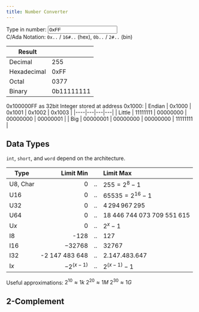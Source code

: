 ```yaml
---
title: Number Converter
---
```


Type in number: <input id="number-input" oninput="calculateNumber(this)" placeholder="Number" value="0xFF"> <br>
C/Ada Notation: `0x..` / `16#..` (hex), `0b..` / `2#..` (bin)

| Result | |
|----|----|
| Decimal | <span id="dec_result">255</span> |
| Hexadecimal | <span id="hex_result">0xFF</span> |
| Octal | <span id="oct_result">0377</span> |
| Binary | <span id="bin_result">0b11111111</span> |


0x100000FF as 32bit Integer stored at address 0x1000:
| Endian | 0x1000 | 0x1001 | 0x1002 | 0x1003 |
|----|---|---|---|
| Little | 11111111 | 00000000 | 00000000 | 00000001 |
| Big    | 00000001 | 00000000 | 00000000 | 11111111 |


## Data Types
`int`, `short`, and `word` depend on the architecture.


| Type | Limit Min |  | Limit Max  |
|----|----:|----|:---|
| U8, Char | 0 | .. | $255 = 2^8 - 1$ |
| U16 | 0 | .. | $65535 = 2^{16} -1$ |
| U32 | 0 | .. | $4\,294\,967\,295$ |
| U64 | 0 | .. | $18\;446\;744\;073\;709\;551\;615$ |
| U$x$ | 0 | .. | $2^x - 1$ |
| I8 | -128 | .. | 127 |
| I16 | −32768	| .. | 32767 |
| I32 | -2 147 483 648 | .. | 2.147.483.647 |
| I$x$ | $-2^{(x-1)}$ | .. | $2^{(x-1)} - 1$ |

Useful approximations:
$2^{10} \approx 1k$
$2^{20} \approx 1M$
$2^{30} \approx 1G$


## 2-Complement







<script type="text/javascript">
	function calculateNumber(e){

		var dec_rx = new RegExp(/^(?:(\d+)|^10#(\d+)#?)(?:\s*(<<|>>)\s*(\d+))?$/i);
		var hex_rx = new RegExp(/^0x([0-9A-F]+)$|^(?:16)?#([0-9A-F]+)#?$/i);
		var oct_rx = new RegExp(/^0([0-7]+)$|^8#([0-7]+)#?$/i);
		var bin_rx = new RegExp(/^0b([01]+)$|^2#([01]+)#?$/i);

		var num = NaN;
		var exp = 0;
		var rx_match;

		var dec_el = document.getElementById("dec_result");
		var hex_el = document.getElementById("hex_result");
		var oct_el = document.getElementById("oct_result");
		var bin_el = document.getElementById("bin_result");

		if ( dec_rx.test(e.value.trim()) ){
			rx_match = dec_rx.exec( e.value.trim() );
			if(rx_match[1]){num = parseInt( rx_match[1] ); }
			else if(rx_match[2]){ num = parseInt( rx_match[2] ); }
			if(rx_match[4]){
				if(rx_match[3] == "<<"){ exp = parseInt( rx_match[4] ); }
				else if(rx_match[3] == ">>"){ exp = -parseInt( rx_match[4] ); }
				num = Math.floor( num * Math.pow(2, exp ) );
			}		
		}
		if ( hex_rx.test(e.value.trim()) ){
			rx_match = hex_rx.exec( e.value.trim() );
			if(rx_match[1]){ num = parseInt( rx_match[1], 16 ); }
			else if(rx_match[2]){ num = parseInt( rx_match[2], 16 ); }
		}
		if ( oct_rx.test(e.value.trim()) ){
			rx_match = oct_rx.exec( e.value.trim() );
			if(rx_match[1]){ num = parseInt( rx_match[1], 8 ); }
			else if(rx_match[2]){ num = parseInt( rx_match[2], 8 ); }
		}
		if ( bin_rx.test(e.value.trim()) ){
			rx_match = bin_rx.exec( e.value.trim() );
			if(rx_match[1]){ num = parseInt( rx_match[1], 2 ); }
			else if(rx_match[2]){ num = parseInt( rx_match[2], 2 ); }
		}
		dec_el.textContent = num.toString(10);
		hex_el.textContent = '0x' + num.toString(16).toUpperCase();
		oct_el.textContent = '0' + num.toString(8);
		bin_el.textContent = '0b' + num.toString(2);

	}

</script>
